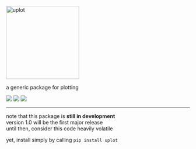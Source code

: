 
<img src="uplot.svg" alt="uplot" height="200px">

a generic package for plotting

<span style="white-space: nowrap;">
    <a href="https://pypi.org/project/uplot"><img src="https://img.shields.io/pypi/v/uplot" /></a>
    <a href="https://travis-ci.com/github/LockhartLab/uplot"><img src="https://img.shields.io/travis/com/lockhartlab/uplot/master" /></a>
    <a href="https://codecov.io/gh/LockhartLab/uplot"><img src="https://img.shields.io/codecov/c/github/lockhartlab/uplot/master" /></a>
</span>

<!--*dev:*  
<nobr><img src="https://img.shields.io/travis/com/lockhartlab/uplot/dev"  alt="build-status-dev"/></nobr>
<nobr><img src="https://img.shields.io/codecov/c/github/lockhartlab/uplot/dev" alt="coverage-dev"/></nobr>
-->
<hr>

note that this package is **still in development**  
version 1.0 will be the first major release  
until then, consider this code heavily volatile

yet, install simply by calling ```pip install uplot```

